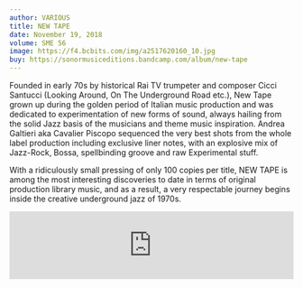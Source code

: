```yaml
---
author: VARIOUS
title: NEW TAPE
date: November 19, 2018
volume: SME 56
image: https://f4.bcbits.com/img/a2517620160_10.jpg
buy: https://sonormusiceditions.bandcamp.com/album/new-tape
---
```


Founded in early 70s by historical Rai TV trumpeter and composer Cicci Santucci (Looking Around, On The Underground Road etc.), New Tape grown up during the golden period of Italian music production and was dedicated to experimentation of new forms of sound, always hailing from the solid Jazz basis of the musicians and theme music inspiration. Andrea Galtieri aka Cavalier Piscopo sequenced the very best shots from the whole label production including exclusive liner notes, with an explosive mix of Jazz-Rock, Bossa, spellbinding groove and raw Experimental stuff.  

With a ridiculously small pressing of only 100 copies per title, NEW TAPE is among the most interesting discoveries to date in terms of original production library music, and as a result, a very respectable journey begins inside the creative underground jazz of 1970s.

<iframe style="border: 0; width: 100%; height: 120px;" src="https://bandcamp.com/EmbeddedPlayer/album=2427416868/size=large/bgcol=ffffff/linkcol=0687f5/tracklist=false/artwork=small/transparent=true/" seamless><a href="http://sonormusiceditions.bandcamp.com/album/new-tape">NEW TAPE by Various</a></iframe>

